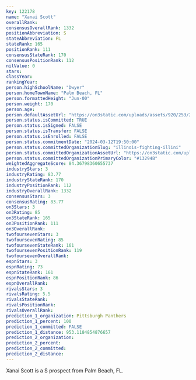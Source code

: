 ```yaml
---
key: 122178
name: "Xanai Scott"
overallRank: 
consensusOverallRank: 1332
positionAbbreviation: S
stateAbbreviation: FL
stateRank: 165
positionRank: 111
consensusStateRank: 170
consensusPositionRank: 112
nilValue: 0
stars: 
classYear: 
rankingYear: 
person.highSchoolName: "Dwyer"
person.homeTownName: "Palm Beach, FL"
person.formattedHeight: "Jun-00"
person.weight: 170
person.age: 
person.defaultAssetUrl: "https://on3static.com/uploads/assets/920/253/253920.png"
person.status.isCommitted: TRUE
person.status.isSigned: FALSE
person.status.isTransfer: FALSE
person.status.isEnrolled: FALSE
person.status.commitmentDate: "2024-03-12T19:50:00"
person.status.committedOrganizationSlug: "illinois-fighting-illini"
person.status.committedOrganizationAssetUrl: "https://on3static.com/uploads/assets/821/149/149821.svg"
person.status.committedOrganizationPrimaryColor: "#13294B"
weightedAggregateScore: 84.36798360655737
industryStars: 3
industryRating: 83.77
industryStateRank: 170
industryPositionRank: 112
industryOverallRank: 1332
consensusStars: 3
consensusRating: 83.77
on3Stars: 3
on3Rating: 85
on3StateRank: 165
on3PositionRank: 111
on3OverallRank: 
twofoursevenStars: 3
twofoursevenRating: 85
twofoursevenStateRank: 161
twofoursevenPositionRank: 119
twofoursevenOverallRank: 
espnStars: 3
espnRating: 73
espnStateRank: 161
espnPositionRank: 86
espnOverallRank: 
rivalsStars: 3
rivalsRating: 5.5
rivalsStateRank: 
rivalsPositionRank: 
rivalsOverallRank: 
prediction_1_organization: Pittsburgh Panthers
prediction_1_percent: 100
prediction_1_committed: FALSE
prediction_1_distance: 953.1184854876657
prediction_2_organization: 
prediction_2_percent: 
prediction_2_committed: 
prediction_2_distance: 
---
```

Xanai Scott is a S prospect from Palm Beach, FL.